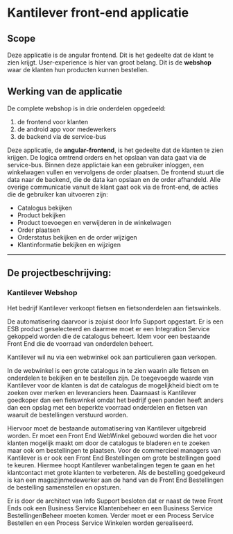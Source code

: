 # Kantilever front-end applicatie

## Scope

Deze applicatie is de angular frontend. Dit is het gedeelte dat de klant te zien krijgt. User-experience is hier
van groot belang. Dit is de **webshop** waar de klanten hun producten kunnen bestellen.

## Werking van de applicatie

De complete webshop is in drie onderdelen opgedeeld:

1. de frontend voor klanten
2. de android app voor medewerkers
3. de backend via de service-bus

Deze applicatie, de **angular-frontend**, is het gedeelte dat de klanten te zien krijgen. De logica omtrend orders
en het opslaan van data gaat via de service-bus. Binnen deze applictaie kan een gebruiker inloggen, een winkelwagen
vullen en vervolgens de order plaatsen. De frontend stuurt die data naar de backend, die de data kan opslaan en de order
afhandeld. Alle overige communicatie vanuit de klant gaat ook via de front-end, de acties die de gebruiker kan uitvoeren zijn:

* Catalogus bekijken
* Product bekijken
* Product toevoegen en verwijderen in de winkelwagen
* Order plaatsen
* Orderstatus bekijken en de order wijzigen
* Klantinformatie bekijken en wijzigen


---


## De projectbeschrijving:

### Kantilever Webshop

Het bedrijf Kantilever verkoopt fietsen en fietsonderdelen aan fietswinkels.

De automatisering daarvoor is zojuist door Info Support opgestart. Er is een ESB product geselecteerd en
daarmee moet er een Integration Service gekoppeld worden die de catalogus beheert. Idem voor een
bestaande Front End die de voorraad van onderdelen beheert.

Kantilever wil nu via een webwinkel ook aan particulieren gaan verkopen.

In de webwinkel is een grote catalogus in te zien waarin alle fietsen en onderdelen te bekijken en te
bestellen zijn. De toegevoegde waarde van Kantilever voor de klanten is dat de catalogus de
mogelijkheid biedt om te zoeken over merken en leveranciers heen. Daarnaast is Kantilever goedkoper
dan een fietswinkel omdat het bedrijf geen panden heeft anders dan een opslag met een beperkte
voorraad onderdelen en fietsen van waaruit de bestellingen verstuurd worden.

Hiervoor moet de bestaande automatisering van Kantilever uitgebreid worden. Er moet een Front End
WebWinkel gebouwd worden die het voor klanten mogelijk maakt om door de catalogus te bladeren en
te zoeken maar ook om bestellingen te plaatsen. Voor de commercieel managers van Kantilever is er
ook een Front End Bestellingen om grote bestellingen goed te keuren. Hiermee hoopt Kantilever
wanbetalingen tegen te gaan en het klantcontact met grote klanten te verbeteren. Als de bestelling
goedgekeurd is kan een magazijnmedewerker aan de hand van de Front End Bestellingen de bestelling
samenstellen en opsturen.

Er is door de architect van Info Support besloten dat er naast de twee Front Ends ook een Business
Service Klantenbeheer en een Business Service BestellingenBeheer moeten komen. Verder moet er een
Process Service Bestellen en een Process Service Winkelen worden gerealiseerd. 
